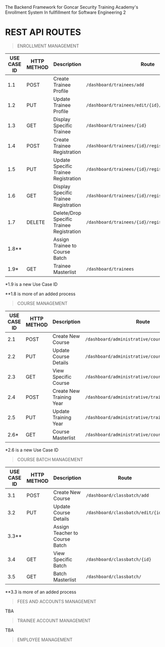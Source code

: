The Backend Framework for Goncar Security Training Academy's Enrollment System In fullfillment for Software Engineering 2


# **REST API ROUTES**

>ENROLLMENT MANAGEMENT

| USE CASE ID | HTTP METHOD | Description | Route |
| ------------| ----------- | ----------- |----------|
| 1.1 | POST | Create Trainee Profile | ```/dashboard/trainees/add```
| 1.2 | PUT | Update Trainee Profile | ```/dashboard/trainees/edit/{id}/```
| 1.3 | GET | Display Specific Trainee | ```/dashboard/trainees/{id}```
| 1.4 | POST | Create Trainee Registration | ```/dashboard/trainees/{id}/registration/add```
| 1.5 | PUT | Update Specific Trainee Registration | ```/dashboard/trainees/{id}/registration/edit/{id}```
| 1.6 | GET | Display Specific Trainee Registration | ```/dashboard/trainees/{id}/registration/{id}```
| 1.7 | DELETE | Delete/Drop Specific Trainee Registration | ```/dashboard/trainees/{id}/registration/delete/{id}```
| 1.8** |  | Assign Trainee to Course Batch | 
| 1.9* | GET | Trainee Masterlist  |```/dashboard/trainees```


*1.9 is a new Use Case ID

**1.8 is more of an added process


>COURSE MANAGEMENT

| USE CASE ID | HTTP METHOD | Description | Route |
| ------------| ----------- | ----------- |----------|
| 2.1 | POST | Create New Course |```/dashboard/administrative/courses/add```  |
| 2.2 | PUT | Update Course Details |```/dashboard/administrative/courses/edit/{id}``` |
| 2.3 | GET | View Specific Course |```/dashboard/administrative/courses/``` |
| 2.4 | POST | Create New Training Year |```/dashboard/administrative/trainingyr/add```  |
| 2.5 | PUT | Update Training Year |```/dashboard/administrative/trainingyr/edit/{id}```  |
| 2.6* | GET | Course Masterlist |```/dashboard/administrative/courses/```|

*2.6 is a new Use Case ID


>COURSE BATCH MANAGEMENT

| USE CASE ID | HTTP METHOD | Description | Route |
| ------------| ----------- | ----------- |----------|
| 3.1 | POST | Create New Course |```/dashboard/classbatch/add```  |
| 3.2 | PUT | Update Course Details |```/dashboard/classbatch/edit/{id}```|
| 3.3** |  | Assign Teacher to Course Batch | |
| 3.4 | GET | View Specific Batch |```/dashboard/classbatch/{id}```  |
|3.5 | GET | Batch Masterlist |```/dashboard/classbatch/```  |

**3.3 is more of an added process

>FEES AND ACCOUNTS MANAGEMENT

TBA

>TRAINEE ACCOUNT MANAGEMENT

TBA

>EMPLOYEE MANAGEMENT 